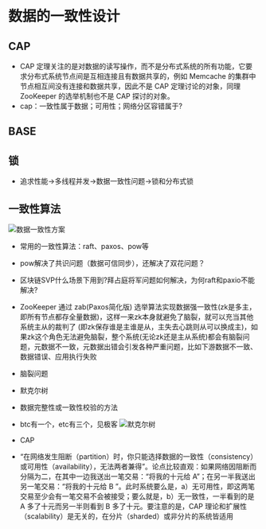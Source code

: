 # 数据的一致性设计
## CAP
* CAP 定理关注的是对数据的读写操作，而不是分布式系统的所有功能，它要求分布式系统节点间是互相连接且有数据共享的，例如 Memcache 的集群中节点相互间没有连接和数据共享，因此不是 CAP 定理讨论的对象，同理 ZooKeeper 的选举机制也不是 CAP 探讨的对象。
* cap：一致性属于数据；可用性；网络分区容错属于?
## BASE
## 锁
* 追求性能->多线程并发->数据一致性问题->锁和分布式锁

## 一致性算法
![数据一致性方案](http://upload-images.jianshu.io/upload_images/2119886-ec896ce10581bc1a.jpg?imageMogr2/auto-orient/strip%7CimageView2/2/w/1080/q/50)
* 常用的一致性算法：raft、paxos、pow等
 * pow解决了共识问题（数据可信同步），还解决了双花问题？
 * 区块链SVP什么场景下用到?拜占庭将军问题如何解决，为何raft和paxio不能解决?
 * ZooKeeper 通过 zab(Paxos简化版) 选举算法实现数据强一致性(zk是多主，即所有节点都存全量数据)，这样一来zk本身就避免了脑裂，就可以充当其他系统主从的裁判了 (即zk保存谁是主谁是从，主失去心跳则从可以换成主)，如果zk这个角色无法避免脑裂，整个系统(无论zk还是主从系统)都会有脑裂问题，元数据不一致，元数据出错会引发各种严重问题，比如下游数据不一致、数据错误、应用执行失败
* 脑裂问题

* 默克尔树
 * 数据完整性或一致性校验的方法
 * btc有一个，etc有三个，见极客
![默克尔树](https://github.com/star2478/server-tech-tree/blob/master/img/blockchain-merkletree.png)

* CAP
 * “在网络发生阻断（partition）时，你只能选择数据的一致性（consistency）或可用性（availability），无法两者兼得”。论点比较直观：如果网络因阻断而分隔为二，在其中一边我送出一笔交易：“将我的十元给 A”；在另一半我送出另一笔交易：“将我的十元给 B ”。此时系统要么是，a）无可用性，即这两笔交易至少会有一笔交易不会被接受；要么就是，b）无一致性，一半看到的是 A 多了十元而另一半则看到 B 多了十元。要注意的是，CAP 理论和扩展性（scalability）是无关的，在分片（sharded）或非分片的系统皆适用